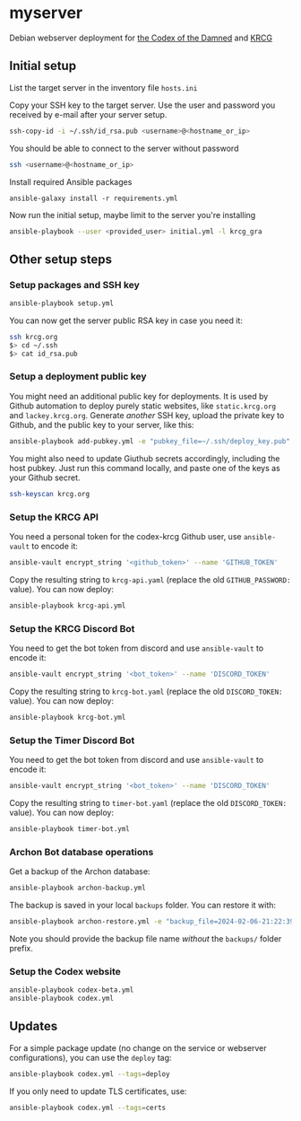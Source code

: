 # myserver

Debian webserver deployment for
[the Codex of the Damned](https://github.com/lionel-panhaleux/codex-of-the-damned)
and [KRCG](https://github.com/lionel-panhaleux/krcg)

## Initial setup

List the target server in the inventory file `hosts.ini`

Copy your SSH key to the target server.
Use the user and password you received by e-mail after your server setup.

```bash
ssh-copy-id -i ~/.ssh/id_rsa.pub <username>@<hostname_or_ip>
```

You should be able to connect to the server without password

```bash
ssh <username>@<hostname_or_ip>
```

Install required Ansible packages

```
ansible-galaxy install -r requirements.yml
```

Now run the initial setup, maybe limit to the server you're installing

```bash
ansible-playbook --user <provided_user> initial.yml -l krcg_gra
```

## Other setup steps

### Setup packages and SSH key

```bash
ansible-playbook setup.yml
```

You can now get the server public RSA key in case you need it:

```bash
ssh krcg.org
$> cd ~/.ssh
$> cat id_rsa.pub
```

### Setup a deployment public key

You might need an additional public key for deployments.
It is used by Github automation to deploy purely static websites, like `static.krcg.org`
and `lackey.krcg.org`. Generate _another_ SSH key, upload the private key to Github,
and the public key to your server, like this:

```bash
ansible-playbook add-pubkey.yml -e "pubkey_file=~/.ssh/deploy_key.pub"
```

You might also need to update Giuthub secrets accordingly, including the host pubkey.
Just run this command locally, and paste one of the keys as your Github secret.

```bash
ssh-keyscan krcg.org
```

### Setup the KRCG API

You need a personal token for the codex-krcg Github user,
use `ansible-vault` to encode it:

```bash
ansible-vault encrypt_string '<github_token>' --name 'GITHUB_TOKEN'
```

Copy the resulting string to `krcg-api.yaml` (replace the old `GITHUB_PASSWORD:` value).
You can now deploy:

```bash
ansible-playbook krcg-api.yml
```

### Setup the KRCG Discord Bot

You need to get the bot token from discord and use `ansible-vault` to encode it:

```bash
ansible-vault encrypt_string '<bot_token>' --name 'DISCORD_TOKEN'
```

Copy the resulting string to `krcg-bot.yaml` (replace the old `DISCORD_TOKEN:` value).
You can now deploy:

```bash
ansible-playbook krcg-bot.yml
```

### Setup the Timer Discord Bot

You need to get the bot token from discord and use `ansible-vault` to encode it:

```bash
ansible-vault encrypt_string '<bot_token>' --name 'DISCORD_TOKEN'
```

Copy the resulting string to `timer-bot.yaml` (replace the old `DISCORD_TOKEN:` value).
You can now deploy:

```bash
ansible-playbook timer-bot.yml
```

### Archon Bot database operations

Get a backup of the Archon database:

```bash
ansible-playbook archon-backup.yml
```

The backup is saved in your local `backups` folder. You can restore it with:

```bash
ansible-playbook archon-restore.yml -e "backup_file=2024-02-06-21:22:39/archon.dump.gz"
```

Note you should provide the backup file name _without_ the `backups/` folder prefix.

### Setup the Codex website

```bash
ansible-playbook codex-beta.yml
ansible-playbook codex.yml
```

## Updates

For a simple package update (no change on the service or webserver configurations), you can use the `deploy` tag:

```bash
ansible-playbook codex.yml --tags=deploy
```

If you only need to update TLS certificates, use:

```bash
ansible-playbook codex.yml --tags=certs
```
